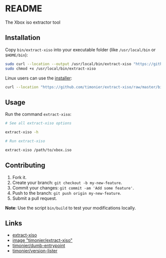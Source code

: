 # README

The Xbox iso extractor tool

## Installation

Copy `bin/extract-xiso` into your executable folder (like `/usr/local/bin` or `$HOME/bin`):

```sh
sudo curl --location --output /usr/local/bin/extract-xiso "https://github.com/timonier/extract-xiso/raw/master/bin/extract-xiso"
sudo chmod +x /usr/local/bin/extract-xiso
```

Linux users can use the [installer](https://github.com/timonier/extract-xiso/blob/master/bin/installer):

```sh
curl --location "https://github.com/timonier/extract-xiso/raw/master/bin/installer" | sudo sh -s -- install
```

## Usage

Run the command `extract-xiso`:

```sh
# See all extract-xiso options

extract-xiso -h

# Run extract-xiso

extract-xiso /path/to/xbox.iso
```

## Contributing

1. Fork it.
2. Create your branch: `git checkout -b my-new-feature`.
3. Commit your changes: `git commit -am 'Add some feature'`.
4. Push to the branch: `git push origin my-new-feature`.
5. Submit a pull request.

__Note__: Use the script `bin/build` to test your modifications locally.

## Links

* [extract-xiso](https://sourceforge.net/projects/extract-xiso/)
* [image "timonier/extract-xiso"](https://hub.docker.com/r/timonier/extract-xiso/)
* [timonier/dumb-entrypoint](https://github.com/timonier/dumb-entrypoint)
* [timonier/version-lister](https://github.com/timonier/version-lister)
